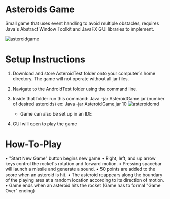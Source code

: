 # Asteroids Game
Small game that uses event handling to avoid multiple obstacles, 
requires Java`s Abstract Window Toolkit and JavaFX GUI libraries to implement.

![asteroidgame](https://user-images.githubusercontent.com/36057651/175826420-94474a48-7864-4f9f-b97d-0ee908fa7f69.PNG)


# Setup Instructions
1. Download and store AsteroidTest folder onto your computer`s home directory. The game will not operate without all jar files. 
2. Navigate to the AndroidTest folder using the command line.
3. Inside that folder run this command: Java -jar AsteroidGame.jar (number of desired asteroids)
   ex: Java -jar AsteroidGame.jar 10
   ![asteroidcmd](https://user-images.githubusercontent.com/36057651/175825861-20045f4f-81ba-4567-a369-a0b145e39a99.PNG)

   - Game can also be set up in an IDE
   
4. GUI will open to play the game


# How-To-Play
•	"Start New Game" button begins new game 
•	Right, left, and up arrow keys control the rocket's rotation and forward motion.
•	Pressing spacebar will launch a missile and generate a sound.
•	50 points are added to the score when an asteroid is hit. 
• The asteroid reappears along the boundary of the playing area at a random location according to its direction of motion. 
• Game ends when an asteroid hits the rocket (Game has to formal "Game Over" ending)

